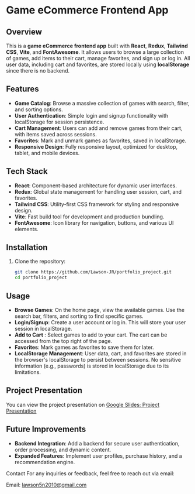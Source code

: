 # Game eCommerce Frontend App

## Overview
This is a **game eCommerce frontend app** built with **React**, **Redux**, **Tailwind CSS**, **Vite**, and **FontAwesome**. It allows users to browse a large collection of games, add items to their cart, manage favorites, and sign up or log in. All user data, including cart and favorites, are stored locally using **localStorage** since there is no backend.

## Features
- **Game Catalog**: Browse a massive collection of games with search, filter, and sorting options.
- **User Authentication**: Simple login and signup functionality with localStorage for session persistence.
- **Cart Management**: Users can add and remove games from their cart, with items saved across sessions.
- **Favorites**: Mark and unmark games as favorites, saved in localStorage.
- **Responsive Design**: Fully responsive layout, optimized for desktop, tablet, and mobile devices.

## Tech Stack
- **React**: Component-based architecture for dynamic user interfaces.
- **Redux**: Global state management for handling user session, cart, and favorites.
- **Tailwind CSS**: Utility-first CSS framework for styling and responsive design.
- **Vite**: Fast build tool for development and production bundling.
- **FontAwesome**: Icon library for navigation, buttons, and various UI elements.

## Installation
1. Clone the repository:
   ```bash
   git clone https://github.com/Lawson-JR/portfolio_project.git
   cd portfolio_project

## Usage
- **Browse Games**: On the home page, view the available games. Use the search bar, filters, and sorting to find specific games.
- **Login/Signup**: Create a user account or log in. This will store your user session in localStorage.
- **Add to Cart** : Select games to add to your cart. The cart can be accessed from the top right of the page.
- **Favorites**: Mark games as favorites to save them for later.
- **LocalStorage Management**: User data, cart, and favorites are stored in the browser's localStorage to persist between sessions. No sensitive information (e.g., passwords) is stored in localStorage due to its limitations.

## Project Presentation
You can view the project presentation on [Google Slides: Project Presentation](https://docs.google.com/presentation/d/17qyPVCzxtGsOxNg1qufGMfSXL5yHhzErH7Kl1eAXhQU/edit?usp=sharing)

## Future Improvements
- **Backend Integration**: Add a backend for secure user authentication, order processing, and dynamic content.
- **Expanded Features**: Implement user profiles, purchase history, and a recommendation engine.

Contact
For any inquiries or feedback, feel free to reach out via email:

Email: lawson5n2010@gmail.com
